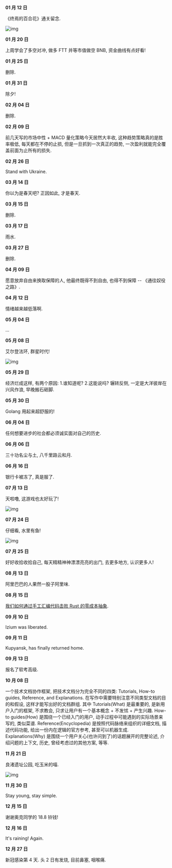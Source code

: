 **01 月 12 日**

《终焉的百合花》通关留念.

![img](/img/diary/2022/ender_lilies.png)

**01 月 20 日**

上周学会了多空对冲, 做多 FTT 并等市值做空 BNB, 资金曲线有点好看!

**01 月 25 日**

删除.

**01 月 31 日**

除夕!

**02 月 04 日**

删除.

**02 月 09 日**

前几天写的市场中性 + MACD 量化策略今天居然大丰收, 这种趋势策略真的是胜率极低, 每天都在不停的止损, 但是一旦抓到一次真正的趋势, 一次盈利就能完全覆盖前面为止所有的损失.

**02 月 26 日**

Stand with Ukraine.

**03 月 14 日**

你以为是春天吧? 正因如此, 才是春天.

**03 月 15 日**

删除.

**03 月 17 日**

雨水.

**03 月 27 日**

删除.

**04 月 09 日**

愿意放弃自由来换取保障的人, 他最终既得不到自由, 也得不到保障 -- 《通往奴役之路》.

**04 月 12 日**

情绪越来越低落啊.

**05 月 04 日**

...

**05 月 08 日**

艾尔登法环, 群星时代!

![img](/img/diary/2022/age_of_stars.png)

**05 月 29 日**

经济烂成这样, 有两个原因: 1.谁知道呢? 2.这能说吗? 辗转反侧, 一定是大洋彼岸在兴风作浪, 早晚搬石砸脚.

**05 月 30 日**

Golang 用起来超舒服的!

**06 月 04 日**

任何想要进步的社会都必须诚实面对自己的历史.

**06 月 06 日**

三十功名尘与土, 八千里路云和月.

**06 月 16 日**

银行卡被冻了, 真是服了.

**07 月 13 日**

天啦噜, 这游戏也太好玩了!

![img](/img/diary/2022/ai_the_somnium_files_nirvana_initiative.jpg)

**07 月 24 日**

仔细看, 水里有鱼!

![img](/img/diary/2022/shen_long_chuan.jpg)

**07 月 25 日**

好好收拾收拾自己, 每天精精神神漂漂亮亮的出门, 去更多地方, 认识更多人!

**08 月 13 日**

阿里巴巴的人果然一股子阿里味.

**08 月 15 日**

[我们如何通过手工汇编代码击败 Rust 的零成本抽象](https://www.bilibili.com/video/BV1Ve4y1D7Ew/?spm_id_from=333.788).

**09 月 10 日**

Izium was liberated.

**09 月 11 日**

Kupyansk, has finally returned home.

**09 月 13 日**

报名了软考高级.

**10 月 08 日**

一个技术文档协作框架, 把技术文档分为完全不同的四类: Tutorials, How-to guides, Reference, and Explanations. 在写作中需要特别注意不同类型文档的目的和假设, 这样才能写出好的文档群组. 其中 Tutorials(What) 是最重要的, 是新用户入门的框架, 不求教会, 只求让用户有一个基本概念 + 不发怵 + 产生兴趣. How-to guides(How) 是围绕一个已经入门的用户, 动手过程中可能遇到的实际场景来写的, 类似菜谱. Reference(Encyclopedia) 是按照代码脉络来组织的详细文档, 描述代码功能, 给出一份内在逻辑的官方参考, 甚至可以机器生成. Explanations(Why) 是围绕一个用户关心(也许问到了)的话题展开的完整论述, 介绍问题的上下文, 历史, 曾经考虑过的其他方案, 等等.

**11 月 21 日**

良渚遗址公园, 吃玉米的喵.

![img](/img/diary/2022/corncat.jpg)

**11 月 30 日**

Stay young, stay simple.

**12 月 15 日**

谢谢奥克同学的 18.8 铃钱!

**12 月 16 日**

It's raining! Again.

**12 月 27 日**

新冠感染第 4 天. 头 2 日有发烧, 目前鼻塞, 咽喉痛.
